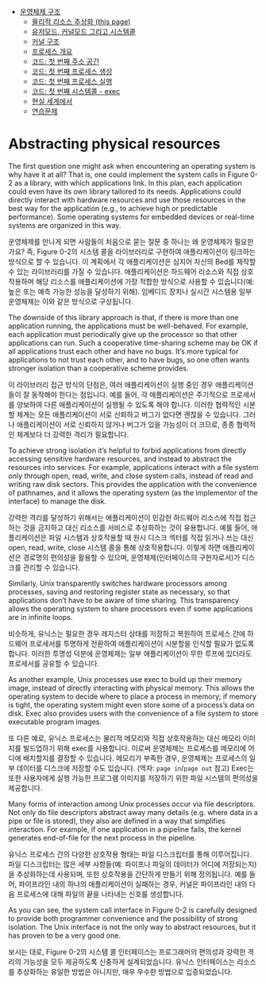 - [운영체제 구조](./chapter_1.md)
  - [물리적 리소스 추상화 (this page)](./chapter_1-1.md)
  - [유저모드, 커널모드 그리고 시스템콜](./chatper_1-2.md)
  - [커널 구조](./chapter_1-3.md)
  - [프로세스 개요](./chapter_1-4.md)
  - [코드: 첫 번째 주소 공간](./chapter_1-5.md)
  - [코드: 첫 번째 프로세스 생성](./chapter_1-6.md)
  - [코드: 첫 번째 프로세스 실행](./chapter_1-7.md)
  - [코드: 첫 번째 시스템콜 - exec](./chapter_1-8.md)
  - [현실 세계에서](./chapter_1-9.md)
  - [연습문제](./chapter_1-10.md)

# Abstracting physical resources

The first question one might ask when encountering an operating system is why have it at all? That is, one could implement the system calls in Figure 0-2 as a library, with which applications link. In this plan, each application could even have its own library tailored to its needs. Applications could directly interact with hardware resources and use those resources in the best way for the application (e.g., to achieve high or predictable performance). Some operating systems for embedded devices or real-time systems are organized in this way.

운영체제를 만나게 되면 사람들이 처음으로 묻는 질문 중 하나는 왜 운영체제가 필요한가요? 즉, Figure 0-2의 시스템 콜을 라이브러리로 구현하여 애플리케이션이 링크하는 방식으로 할 수 있습니다. 이 계획에서 각 애플리케이션은 심지어 자신의 Bed를 제작할 수 있는 라이브러리를 가질 수 있습니다. 애플리케이션은 하드웨어 리소스와 직접 상호작용하며 해당 리소스를 애플리케이션에 가장 적합한 방식으로 사용할 수 있습니다(예: 높은 또는 예측 가능한 성능을 달성하기 위해). 임베디드 장치나 실시간 시스템용 일부 운영체제는 이와 같은 방식으로 구성됩니다.

The downside of this library approach is that, if there is more than one application running, the applications must be well-behaved. For example, each application must periodically give up the processor so that other applications can run. Such a cooperative time-sharing scheme may be OK if all applications trust each other and have no bugs. It’s more typical for applications to not trust each other, and to have bugs, so one often wants stronger isolation than a cooperative scheme provides.

이 라이브러리 접근 방식의 단점은, 여러 애플리케이션이 실행 중인 경우 애플리케이션들이 잘 동작해야 한다는 점입니다. 예를 들어, 각 애플리케이션은 주기적으로 프로세서를 양보하여 다른 애플리케이션이 실행될 수 있도록 해야 합니다. 이러한 협력적인 시분할 체계는 모든 애플리케이션이 서로 신뢰하고 버그가 없다면 괜찮을 수 있습니다. 그러나 애플리케이션이 서로 신뢰하지 않거나 버그가 있을 가능성이 더 크므로, 종종 협력적인 체계보다 더 강력한 격리가 필요합니다.

To achieve strong isolation it’s helpful to forbid applications from directly accessing sensitive hardware resources, and instead to abstract the resources into services. For example, applications interact with a file system only through open, read, write, and close system calls, instead of read and writing raw disk sectors. This provides the application with the convenience of pathnames, and it allows the operating system (as the implementor of the interface) to manage the disk.

강력한 격리를 달성하기 위해서는 애플리케이션이 민감한 하드웨어 리소스에 직접 접근하는 것을 금지하고 대신 리소스를 서비스로 추상화하는 것이 유용합니다. 예를 들어, 애플리케이션은 파일 시스템과 상호작용할 때 원시 디스크 섹터를 직접 읽거나 쓰는 대신 open, read, write, close 시스템 콜을 통해 상호작용합니다. 이렇게 하면 애플리케이션은 경로명의 편의성을 활용할 수 있으며, 운영체제(인터페이스의 구현자로서)가 디스크를 관리할 수 있습니다.

Similarly, Unix transparently switches hardware processors among processes, saving and restoring register state as necessary, so that applications don’t have to be aware of time sharing. This transparency allows the operating system to share processors even if some applications are in infinite loops.

비슷하게, 유닉스는 필요한 경우 레지스터 상태를 저장하고 복원하여 프로세스 간에 하드웨어 프로세서를 투명하게 전환하여 애플리케이션이 시분할을 인식할 필요가 없도록 합니다. 이러한 투명성 덕분에 운영체제는 일부 애플리케이션이 무한 루프에 있더라도 프로세서를 공유할 수 있습니다.

As another example, Unix processes use exec to build up their memory image, instead of directly interacting with physical memory. This allows the operating system to decide where to place a process in memory; if memory is tight, the operating system might even store some of a process’s data on disk. Exec also provides users with the convenience of a file system to store executable program images.

또 다른 예로, 유닉스 프로세스는 물리적 메모리와 직접 상호작용하는 대신 메모리 이미지를 빌드업하기 위해 exec를 사용합니다. 이로써 운영체제는 프로세스를 메모리에 어디에 배치할지를 결정할 수 있습니다. 메모리가 부족한 경우, 운영체제는 프로세스의 일부 데이터를 디스크에 저장할 수도 있습니다. (역자: `page in`/`page out` 참고) Exec는 또한 사용자에게 실행 가능한 프로그램 이미지를 저장하기 위한 파일 시스템의 편의성을 제공합니다.

Many forms of interaction among Unix processes occur via file descriptors. Not only do file descriptors abstract away many details (e.g. where data in a pipe or file is stored), they also are defined in a way that simplifies interaction. For example, if one application in a pipeline fails, the kernel generates end-of-file for the next process in the pipeline.

유닉스 프로세스 간의 다양한 상호작용 형태는 파일 디스크립터를 통해 이루어집니다. 파일 디스크립터는 많은 세부 사항들(예: 파이프나 파일의 데이터가 어디에 저장되는지)을 추상화하는데 사용되며, 또한 상호작용을 간단하게 만들기 위해 정의됩니다. 예를 들어, 파이프라인 내의 하나의 애플리케이션이 실패하는 경우, 커널은 파이프라인 내의 다음 프로세스에 대해 파일의 끝을 나타내는 신호를 생성합니다.

As you can see, the system call interface in Figure 0-2 is carefully designed to provide both programmer convenience and the possibility of strong isolation. The Unix interface is not the only way to abstract resources, but it has proven to be a very good one.

보시는 대로, Figure 0-2의 시스템 콜 인터페이스는 프로그래머의 편의성과 강력한 격리의 가능성을 모두 제공하도록 신중하게 설계되었습니다. 유닉스 인터페이스는 리소스를 추상화하는 유일한 방법은 아니지만, 매우 우수한 방법으로 입증되었습니다.